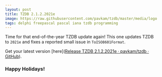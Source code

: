 ```yaml
---
layout: post
title: TZDB 2.1.2.2021e
image: https://raw.githubusercontent.com/pavkam/tzdb/master/media/logo.jpg
tags: delphi freepascal pascal iana tzdb programming
---
```

Time for that end-of-the-year TZDB update again! This one updates TZDB to `2021e` and fixes a reported small issue in  `ToISO8601Format`.

Get your latest version [here]([Release TZDB 2.1.2.2021e · pavkam/tzdb · GitHub](https://github.com/pavkam/tzdb/releases/tag/2.1.2.2021e)).

### Happy Holidays!